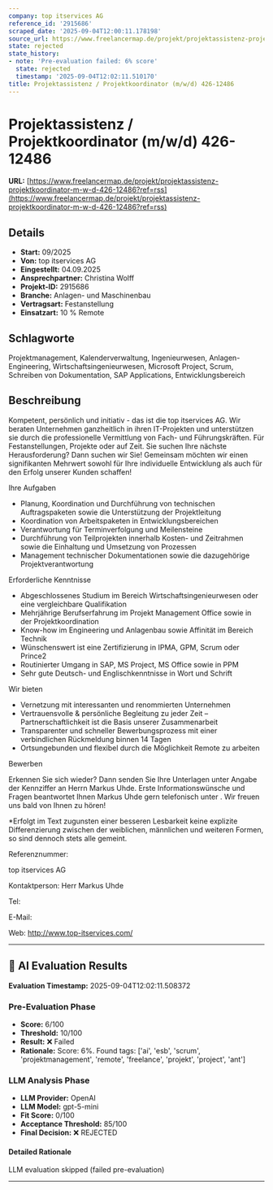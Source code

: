 ```yaml
---
company: top itservices AG
reference_id: '2915686'
scraped_date: '2025-09-04T12:00:11.178198'
source_url: https://www.freelancermap.de/projekt/projektassistenz-projektkoordinator-m-w-d-426-12486?ref=rss
state: rejected
state_history:
- note: 'Pre-evaluation failed: 6% score'
  state: rejected
  timestamp: '2025-09-04T12:02:11.510170'
title: Projektassistenz / Projektkoordinator (m/w/d) 426-12486
---
```



# Projektassistenz / Projektkoordinator (m/w/d) 426-12486
**URL:** [https://www.freelancermap.de/projekt/projektassistenz-projektkoordinator-m-w-d-426-12486?ref=rss](https://www.freelancermap.de/projekt/projektassistenz-projektkoordinator-m-w-d-426-12486?ref=rss)
## Details
- **Start:** 09/2025
- **Von:** top itservices AG
- **Eingestellt:** 04.09.2025
- **Ansprechpartner:** Christina Wolff
- **Projekt-ID:** 2915686
- **Branche:** Anlagen- und Maschinenbau
- **Vertragsart:** Festanstellung
- **Einsatzart:** 10
                                                % Remote

## Schlagworte
Projektmanagement, Kalenderverwaltung, Ingenieurwesen, Anlagen-Engineering, Wirtschaftsingenieurwesen, Microsoft Project, Scrum, Schreiben von Dokumentation, SAP Applications, Entwicklungsbereich

## Beschreibung
Kompetent, persönlich und initiativ - das ist die top itservices AG. Wir beraten Unternehmen ganzheitlich in ihren IT-Projekten und unterstützen sie durch die professionelle Vermittlung von Fach- und Führungskräften. Für Festanstellungen, Projekte oder auf Zeit.
Sie suchen Ihre nächste Herausforderung? Dann suchen wir Sie!
Gemeinsam möchten wir einen signifikanten Mehrwert sowohl für Ihre individuelle Entwicklung als auch für den Erfolg unserer Kunden schaffen!

Ihre Aufgaben

- Planung, Koordination und Durchführung von technischen Auftragspaketen sowie die Unterstützung der Projektleitung
- Koordination von Arbeitspaketen in Entwicklungsbereichen
- Verantwortung für Terminverfolgung und Meilensteine
- Durchführung von Teilprojekten innerhalb Kosten- und Zeitrahmen sowie die Einhaltung und Umsetzung von Prozessen
- Management technischer Dokumentationen sowie die dazugehörige Projektverantwortung

Erforderliche Kenntnisse

- Abgeschlossenes Studium im Bereich Wirtschaftsingenieurwesen oder eine vergleichbare Qualifikation
- Mehrjährige Berufserfahrung im Projekt Management Office sowie in der Projektkoordination
- Know-how im Engineering und Anlagenbau sowie Affinität im Bereich Technik
- Wünschenswert ist eine Zertifizierung in IPMA, GPM, Scrum oder Prince2
- Routinierter Umgang in SAP, MS Project, MS Office sowie in PPM
- Sehr gute Deutsch- und Englischkenntnisse in Wort und Schrift

Wir bieten

- Vernetzung mit interessanten und renommierten Unternehmen
- Vertrauensvolle & persönliche Begleitung zu jeder Zeit – Partnerschaftlichkeit ist die Basis unserer Zusammenarbeit
- Transparenter und schneller Bewerbungsprozess mit einer verbindlichen Rückmeldung binnen 14 Tagen
- Ortsungebunden und flexibel durch die Möglichkeit Remote zu arbeiten

Bewerben

Erkennen Sie sich wieder? Dann senden Sie Ihre Unterlagen unter Angabe der Kennziffer an Herrn Markus Uhde. Erste Informationswünsche und Fragen beantwortet Ihnen Markus Uhde gern telefonisch unter . Wir freuen uns bald von Ihnen zu hören!

*Erfolgt im Text zugunsten einer besseren Lesbarkeit keine explizite Differenzierung zwischen der weiblichen, männlichen und weiteren Formen, so sind dennoch stets alle gemeint.

Referenznummer:

top itservices AG

Kontaktperson:
Herr Markus Uhde

Tel:

E-Mail:

Web: http://www.top-itservices.com/

---

## 🤖 AI Evaluation Results

**Evaluation Timestamp:** 2025-09-04T12:02:11.508372

### Pre-Evaluation Phase
- **Score:** 6/100
- **Threshold:** 10/100
- **Result:** ❌ Failed
- **Rationale:** Score: 6%. Found tags: ['ai', 'esb', 'scrum', 'projektmanagement', 'remote', 'freelance', 'projekt', 'project', 'ant']

### LLM Analysis Phase
- **LLM Provider:** OpenAI
- **LLM Model:** gpt-5-mini
- **Fit Score:** 0/100
- **Acceptance Threshold:** 85/100
- **Final Decision:** ❌ REJECTED

#### Detailed Rationale
LLM evaluation skipped (failed pre-evaluation)

---
